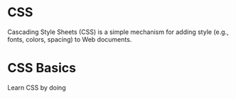 # CSS

Cascading Style Sheets (CSS) is a simple mechanism for adding style (e.g., fonts, colors, spacing) to Web documents.

# CSS Basics

Learn CSS by doing

